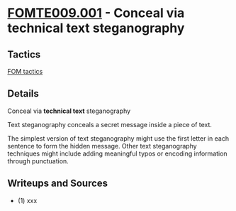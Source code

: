 # [FOMTE009.001](https://github.com/blue101010/FOM/blob/main/techniques/FOMTE009.001.md) - Conceal via **technical text** steganography


## Tactics

[FOM tactics](https://github.com/blue101010/FOM/blob/main/tactics/tactics.md)


## Details

Conceal via **technical text** steganography

Text steganography conceals a secret message inside a piece of text. 

The simplest version of text steganography might use the first letter in each sentence to form the hidden message. 
Other text steganography techniques might include adding meaningful typos or encoding information through punctuation.

## Writeups and Sources

 - (1) xxx
